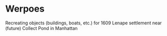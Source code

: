 # Werpoes
Recreating objects (buildings, boats, etc.) for 1609 Lenape settlement near (future) Collect Pond in Manhattan
